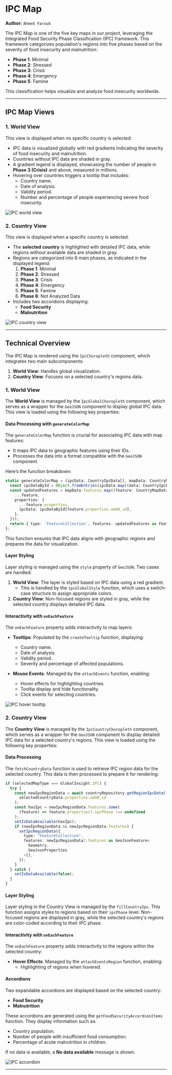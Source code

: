 # IPC Map

**Author:** `Ahmed Farouk`

The IPC Map is one of the five key maps in our project, leveraging the Integrated Food Security Phase Classification (IPC) framework. This framework categorizes population's regions into five phases based on the severity of food insecurity and malnutrition:

- **Phase 1**: Minimal
- **Phase 2**: Stressed
- **Phase 3**: Crisis
- **Phase 4**: Emergency
- **Phase 5**: Famine

This classification helps visualize and analyze food insecurity worldwide.

---

## **IPC Map Views**

### 1. World View

This view is displayed when no specific country is selected:

- IPC data is visualized globally with red gradients indicating the severity of food insecurity and malnutrition.
- Countries without IPC data are shaded in gray.
- A gradient legend is displayed, showcasing the number of people in **Phase 3 (Crisis)** and above, measured in millions.
- Hovering over countries triggers a tooltip that includes:
  - Country name.
  - Date of analysis.
  - Validity period.
  - Number and percentage of people experiencing severe food insecurity.

![IPC world view](/img/IPC/ipc_world_view.png)

### 2. Country View

This view is displayed when a specific country is selected.

- The **selected country** is highlighted with detailed IPC data, while regions without available data are shaded in gray.
- Regions are categorized into 6 main phases, as indicated in the displayed legend:
  1. **Phase 1**: Minimal
  2. **Phase 2**: Stressed
  3. **Phase 3**: Crisis
  4. **Phase 4**: Emergency
  5. **Phase 5**: Famine
  6. **Phase 6**: Not Analyzed Data
- Includes two accordions displaying:
  - **Food Security**
  - **Malnutrition**

![IPC country view](/img/IPC/ipc_country_view.png)

---

## **Technical Overview**

The IPC Map is rendered using the `IpcChoropleth` component, which integrates two main subcomponents:

1. **World View**: Handles global visualization.
2. **Country View**: Focuses on a selected country's regions data.

### 1. World View

The **World View** is managed by the `IpcGlobalChoropleth` component, which serves as a wrapper for the `GeoJSON` component to display global IPC data. This view is loaded using the following key properties:

#### **Data Processing with `generateColorMap`**

The `generateColorMap` function is crucial for associating IPC data with map features:

- It maps IPC data to geographic features using their IDs.
- Processes the data into a format compatible with the `GeoJSON` component.

Here’s the function breakdown:

```typescript
static generateColorMap = (ipcData: CountryIpcData[], mapData: CountryMapDataWrapper) => {
  const ipcDataById = Object.fromEntries(ipcData.map((data: CountryIpcData) => [data.adm0_code, data]));
  const updatedFeatures = mapData.features.map((feature: CountryMapData) => ({
    ...feature,
    properties: {
      ...feature.properties,
      ipcData: ipcDataById[feature.properties.adm0_id],
    },
  }));
  return { type: 'FeatureCollection', features: updatedFeatures as Feature<Geometry, GeoJsonProperties>[] };
};
```

This function ensures that IPC data aligns with geographic regions and prepares the data for visualization.

#### **Layer Styling**

Layer styling is managed using the `style` property of `GeoJSON`. Two cases are handled:

1. **World View**: The layer is styled based on IPC data using a red gradient.
   - This is handled by the `ipcGlobalStyle` function, which uses a switch-case structure to assign appropriate colors.
2. **Country View**: Non-focused regions are styled in gray, while the selected country displays detailed IPC data.

#### **Interactivity with `onEachFeature`**

The `onEachFeature` property adds interactivity to map layers:

- **Tooltips**: Populated by the `createTooltip` function, displaying:

  - Country name.
  - Date of analysis.
  - Validity period.
  - Severity and percentage of affected populations.

- **Mouse Events**: Managed by the `attachEvents` function, enabling:

  - Hover effects for highlighting countries.
  - Tooltip display and hide functionality.
  - Click events for selecting countries.

![IPC hover tooltip](/img/IPC/ipc_tooltip.png)

### 2. Country View

The **Country View** is managed by the `IpcCountryChoropleth` component, which serves as a wrapper for the `GeoJSON` component to display detailed IPC data for a selected country's regions. This view is loaded using the following key properties:

#### **Data Processing**

The `fetchCountryData` function is used to retrieve IPC region data for the selected country. This data is then processed to prepare it for rendering:

```typescript
if (selectedMapType === GlobalInsight.IPC) {
  try {
    const newIpcRegionData = await countryRepository.getRegionIpcData(
      selectedCountryData.properties.adm0_id
    );
    const hasIpc = newIpcRegionData.features.some(
      (feature) => feature.properties?.ipcPhase !== undefined
    );
    setIsDataAvailable(hasIpc);
    if (newIpcRegionData && newIpcRegionData.features) {
      setIpcRegionData({
        type: "FeatureCollection",
        features: newIpcRegionData?.features as GeoJsonFeature<
          Geometry,
          GeoJsonProperties
        >[],
      });
    }
  } catch {
    setIsDataAvailable(false);
  }
}
```

#### **Layer Styling**

Layer styling in the Country View is managed by the `fillCountryIpc`. This function assigns styles to regions based on their `ipcPhase` level. Non-focused regions are displayed in gray, while the selected country's regions are color-coded according to their IPC phase.

#### **Interactivity with `onEachFeature`**

The `onEachFeature` property adds interactivity to the regions within the selected country:

- **Hover Effects**: Managed by the `attachEventsRegion` function, enabling:
  - Highlighting of regions when hovered.

#### Accordions

Two expandable accordions are displayed based on the selected country:

- **Food Security**
- **Malnutrition**

These accordions are generated using the `getFoodSecurityAccordionItems` function. They display information such as:

- Country population.
- Number of people with insufficient food consumption.
- Percentage of acute malnutrition in children.

If no data is available, a **No data available** message is shown.

![IPC accordion](/img/IPC/ipc_accordion.png)

---
